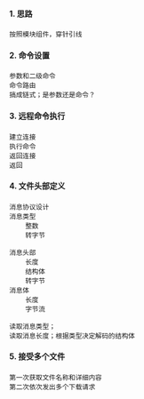 #### 1. 思路
    按照模块组件，穿针引线
    
#### 2. 命令设置
    参数和二级命令
    命令路由
    搞成链式；是参数还是命令？
    
#### 3. 远程命令执行
    建立连接
    执行命令
    返回连接
    返回
#### 4. 文件头部定义
    消息协议设计
    消息类型
        整数
        转字节
        
    消息头部
        长度
        结构体
        转字节
    消息体
        长度
        字节流
        
    读取消息类型；
    读取消息长度；根据类型决定解码的结构体
    
#### 5. 接受多个文件
    第一次获取文件名称和详细内容
    第二次依次发出多个下载请求